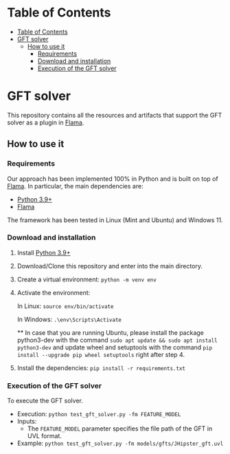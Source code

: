 # Table of Contents
- [Table of Contents](#table-of-contents)
- [GFT solver](#gft-solver)
  - [How to use it](#how-to-use-it)
    - [Requirements](#requirements)
    - [Download and installation](#download-and-installation)
    - [Execution of the GFT solver](#execution-of-the-gft-solver)
  
# GFT solver
This repository contains all the resources and artifacts that support the GFT solver as a plugin in [Flama](https://flamapy.github.io/).

## How to use it

### Requirements
Our approach has been implemented 100% in Python and is built on top of [Flama](https://flamapy.github.io/).
In particular, the main dependencies are:

- [Python 3.9+](https://www.python.org/)
- [Flama](https://flamapy.github.io/)

The framework has been tested in Linux (Mint and Ubuntu) and Windows 11.

### Download and installation
1. Install [Python 3.9+](https://www.python.org/)
2. Download/Clone this repository and enter into the main directory.
3. Create a virtual environment: `python -m venv env`
4. Activate the environment: 
   
   In Linux: `source env/bin/activate`

   In Windows: `.\env\Scripts\Activate`

   ** In case that you are running Ubuntu, please install the package python3-dev with the command `sudo apt update && sudo apt install python3-dev` and update wheel and setuptools with the command `pip  install --upgrade pip wheel setuptools` right after step 4.
   
5. Install the dependencies: `pip install -r requirements.txt`


### Execution of the GFT solver
To execute the GFT solver.

  - Execution: `python test_gft_solver.py -fm FEATURE_MODEL`
  - Inputs: 
    - The `FEATURE_MODEL` parameter specifies the file path of the GFT in UVL format.
  - Example: `python test_gft_solver.py -fm models/gfts/JHipster_gft.uvl`


